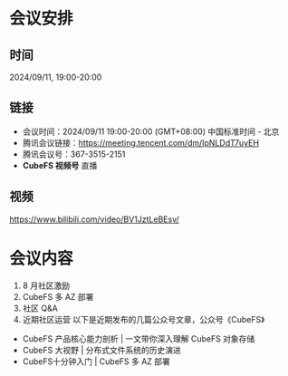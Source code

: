 # 会议安排

## 时间

2024/09/11,  19:00-20:00

## 链接

+ 会议时间：2024/09/11 19:00-20:00 (GMT+08:00) 中国标准时间 - 北京
+ 腾讯会议链接：https://meeting.tencent.com/dm/IpNLDdT7uyEH
+ 腾讯会议号：367-3515-2151
+ **CubeFS 视频号** 直播

## 视频
https://www.bilibili.com/video/BV1JztLeBEsv/


# 会议内容

1. 8 月社区激励
2. CubeFS 多 AZ 部署
3. 社区 Q&A
4. 近期社区运营
以下是近期发布的几篇公众号文章，公众号《CubeFS》
- CubeFS 产品核心能力剖析 | 一文带你深入理解 CubeFS 对象存储
- CubeFS 大视野 | 分布式文件系统的历史演进
- CubeFS十分钟入门 | CubeFS 多 AZ 部署

